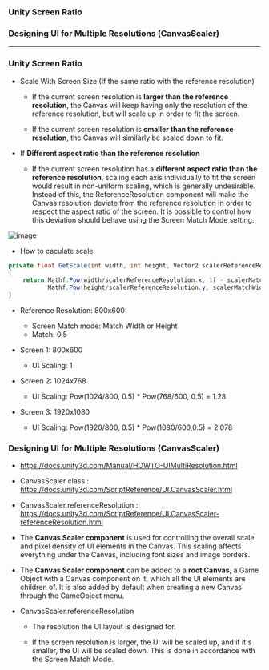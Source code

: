
### Unity Screen Ratio
### Designing UI for Multiple Resolutions (CanvasScaler)

------------------------------------------------------------------------------

### Unity Screen Ratio

* Scale With Screen Size (If the same ratio with the reference resolution)
  * If the current screen resolution is **larger than the reference resolution**, the Canvas will keep having only the resolution of the reference resolution, but will scale up in order to fit the screen.
  
  * If the current screen resolution is **smaller than the reference resolution**, the Canvas will similarly be scaled down to fit.


* If **Different aspect ratio than the reference resolution**
  * If the current screen resolution has a **different aspect ratio than the reference resolution**, scaling each axis individually to fit the screen would result in non-uniform scaling, which is generally undesirable. Instead of this, the ReferenceResolution component will make the Canvas resolution deviate from the reference resolution in order to respect the aspect ratio of the screen. It is possible to control how this deviation should behave using the Screen Match Mode setting.

![image](https://github.com/leminhtuan2015/Today-I-Learn/blob/master/mobile_unity/unity_screen_ratio.jpg)


* How to caculate scale

```c#
private float GetScale(int width, int height, Vector2 scalerReferenceResolution, float scalerMatchWidthOrHeight)
{
    return Mathf.Pow(width/scalerReferenceResolution.x, 1f - scalerMatchWidthOrHeight)*
           Mathf.Pow(height/scalerReferenceResolution.y, scalerMatchWidthOrHeight);
}
```

* Reference Resolution: 800x600
  * Screen Match mode: Match Width or Height
  * Match: 0.5

* Screen 1: 800x600
  * UI Scaling: 1

* Screen 2: 1024x768
  * UI Scaling: Pow(1024/800, 0.5) * Pow(768/600, 0.5) = 1.28

* Screen 3: 1920x1080
  * UI Scaling: Pow(1920/800, 0.5) * Pow(1080/600,0.5) = 2.078


### Designing UI for Multiple Resolutions (CanvasScaler)

* https://docs.unity3d.com/Manual/HOWTO-UIMultiResolution.html
* CanvasScaler class : https://docs.unity3d.com/ScriptReference/UI.CanvasScaler.html
* CanvasScaler.referenceResolution : https://docs.unity3d.com/ScriptReference/UI.CanvasScaler-referenceResolution.html

* The **Canvas Scaler component** is used for controlling the overall scale and pixel density of UI elements in the Canvas. This scaling affects everything under the Canvas, including font sizes and image borders.

* The **Canvas Scaler component** can be added to a **root Canvas**, a Game Object with a Canvas component on it, which all the UI elements are children of. It is also added by default when creating a new Canvas through the GameObject
 menu.
 
* CanvasScaler.referenceResolution
  * The resolution the UI layout is designed for.

  * If the screen resolution is larger, the UI will be scaled up, and if it's smaller, the UI will be scaled down. This is done in accordance with the Screen Match Mode.
 
 
